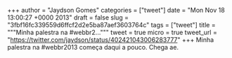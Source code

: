 
+++
author = "Jaydson Gomes"
categories = ["tweet"]
date = "Mon Nov 18 13:00:27 +0000 2013"
draft = false
slug = "3fbf16fc339559d6ffcf2d2e5ba87aef3603764c"
tags = ["tweet"]
title = """Minha palestra na #webbr2..."""
tweet = true
micro = true
tweet_url = "https://twitter.com/jaydson/status/402421043006283777"
+++
Minha palestra na #webbr2013 começa daqui a pouco. Chega ae.
